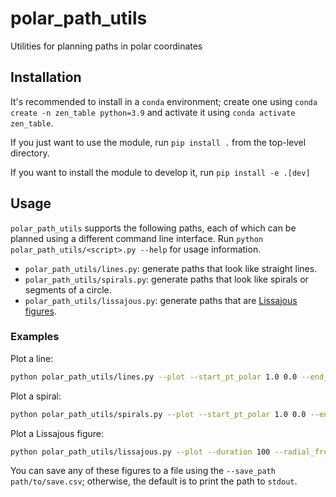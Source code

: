 # polar_path_utils
Utilities for planning paths in polar coordinates

## Installation

It's recommended to install in a `conda` environment; create one using `conda create -n zen_table python=3.9` and activate it using `conda activate zen_table`.

If you just want to use the module, run `pip install .` from the top-level directory.

If you want to install the module to develop it, run `pip install -e .[dev]`

## Usage

`polar_path_utils` supports the following paths, each of which can be planned using a different command line interface. Run `python polar_path_utils/<script>.py --help` for usage information.

- `polar_path_utils/lines.py`: generate paths that look like straight lines.
- `polar_path_utils/spirals.py`: generate paths that look like spirals or segments of a circle.
- `polar_path_utils/lissajous.py`: generate paths that are [Lissajous figures](https://en.wikipedia.org/wiki/Lissajous_curve).

### Examples

Plot a line:
```bash
python polar_path_utils/lines.py --plot --start_pt_polar 1.0 0.0 --end_pt_polar 0.5 2 --duration 10
```

Plot a spiral:
```bash
python polar_path_utils/spirals.py --plot --start_pt_polar 1.0 0.0 --end_pt_polar 0.5 2 --duration 10
```

Plot a Lissajous figure:
```bash
python polar_path_utils/lissajous.py --plot --duration 100 --radial_frequency 3 --angular_frequency 4
```

You can save any of these figures to a file using the `--save_path path/to/save.csv`; otherwise, the default is to print the path to `stdout`.
